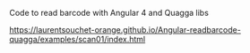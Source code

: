 Code to read barcode with Angular 4 and Quagga libs

https://laurentsouchet-orange.github.io/Angular-readbarcode-quagga/examples/scan01/index.html